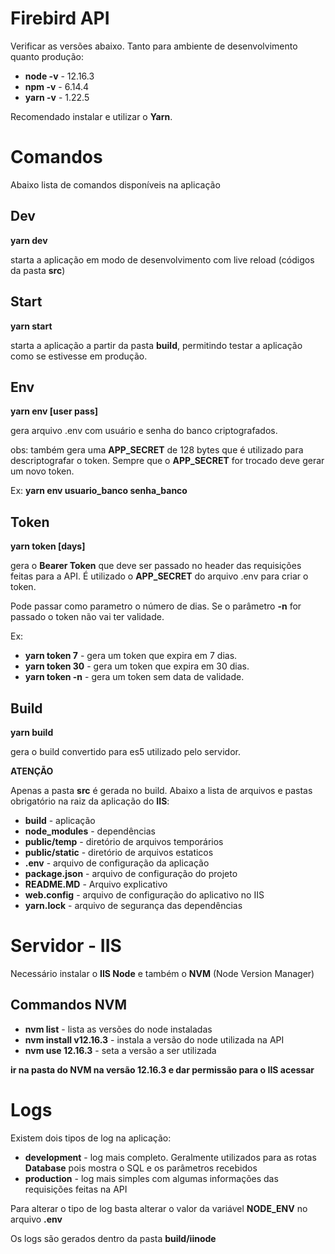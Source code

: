 # Firebird API

Verificar as versões abaixo. Tanto para ambiente de desenvolvimento quanto produção:

-   **node -v** - 12.16.3
-   **npm -v** - 6.14.4
-   **yarn -v** - 1.22.5

Recomendado instalar e utilizar o **Yarn**.

# Comandos

Abaixo lista de comandos disponíveis na aplicação

## Dev

**yarn dev**

starta a aplicação em modo de desenvolvimento com live reload (códigos da pasta **src**)

## Start

**yarn start**

starta a aplicação a partir da pasta **build**, permitindo testar a aplicação como se estivesse em produção.

## Env

**yarn env [user pass]**

gera arquivo .env com usuário e senha do banco criptografados.

obs: também gera uma **APP_SECRET** de 128 bytes que é utilizado para descriptografar o token. Sempre que o **APP_SECRET** for trocado deve gerar um novo token.

Ex: **yarn env usuario_banco senha_banco**

## Token

**yarn token [days]**

gera o **Bearer Token** que deve ser passado no header das requisições feitas para a API. É utilizado o **APP_SECRET** do arquivo .env para criar o token.

Pode passar como parametro o número de dias. Se o parâmetro **-n** for passado o token não vai ter validade.

Ex:
-    **yarn token 7** - gera um token que expira em 7 dias.
-    **yarn token 30** - gera um token que expira em 30 dias.
-    **yarn token -n** - gera um token sem data de validade.

## Build

**yarn build**

gera o build convertido para es5 utilizado pelo servidor.

**ATENÇÃO**

Apenas a pasta **src** é gerada no build. Abaixo a lista de arquivos e pastas obrigatório na raiz da aplicação do **IIS**:

-    **build** - aplicação
-    **node_modules** - dependências
-    **public/temp** - diretório de arquivos temporários
-    **public/static** - diretório de arquivos estaticos
-    **.env** - arquivo de configuração da aplicação
-    **package.json** - arquivo de configuração do projeto
-    **README.MD** - Arquivo explicativo
-    **web.config** - arquivo de configuração do aplicativo no IIS
-    **yarn.lock** - arquivo de segurança das dependências

# Servidor - IIS

Necessário instalar o **IIS Node** e também o **NVM** (Node Version Manager)

## Commandos NVM

-   **nvm list** - lista as versões do node instaladas
-   **nvm install v12.16.3** - instala a versão do node utilizada na API
-   **nvm use 12.16.3** - seta a versão a ser utilizada

**ir na pasta do NVM na versão 12.16.3 e dar permissão para o IIS acessar**

# Logs

Existem dois tipos de log na aplicação:
-    **development** - log mais completo. Geralmente utilizados para as rotas **Database** pois mostra o SQL e os parâmetros recebidos
-    **production** - log mais simples com algumas informações das requisições feitas na API

Para alterar o tipo de log basta alterar o valor da variável **NODE_ENV** no arquivo **.env**

Os logs são gerados dentro da pasta **build/iinode**
